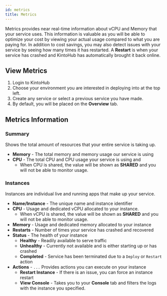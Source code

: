 ```yaml
---
id: metrics
title: Metrics
---
```


Metrics provides near real-time information about vCPU and Memory that your service uses.
This information is valuable as you will be able to optimize your cost by viewing your actual usage compared to what you are paying for.
In addition to cost savings, you may also detect issues with your service by seeing how many times it has restarted.
A **Restart** is when your service has crashed and KintoHub has automatically brought it back online.

## View Metrics

1. Login to KintoHub
2. Choose your environment you are interested in deploying into at the top left.
3. Create any service or select a previous service you have made.
4. By default, you will be placed on the **Overview** tab.

## Metrics Information

### Summary

Shows the total amount of resources that your entire service is taking up.

* **Memory** - The total memory and memory usage our service is using
* **CPU** - The total CPU and CPU usage your service is using and 
    * When CPU is shared, the value will be shown as **SHARED** and you will not be able to monitor usage.

### Instances

Instances are individual live and running apps that make up your service.

* **Name/Instance** - The unique name and instance identifier
* **CPU** - Usage and dedicated vCPU allocated to your instance.
    * When vCPU is shared, the value will be shown as **SHARED** and you will not be able to monitor usage.
* **Memory** -  Usage and dedicated memory allocated to your instance
* **Restarts** - Number of times your service has crashed and recovered
* **Status** - The health of your instance
    * **Healthy** - Readily available to serve traffic
    * **Unhealthy** - Currently not available and is either starting up or has crashed
    * **Completed** - Service has been terminated due to a `Deploy` or `Restart` action
* **Actions** - `...` Provides actions you can execute on your instance
    * **Restart Instance** - If there is an issue, you can force an instance restart
    * **View Console** - Takes you to your **Console** tab and filters the logs with the instance you specified. 
